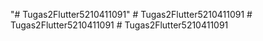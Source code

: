 "# Tugas2Flutter5210411091" 
#   T u g a s 2 F l u t t e r 5 2 1 0 4 1 1 0 9 1  
 #   T u g a s 2 F l u t t e r 5 2 1 0 4 1 1 0 9 1  
 #   T u g a s 2 F l u t t e r 5 2 1 0 4 1 1 0 9 1  
 
